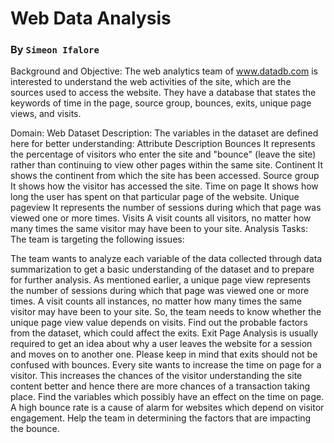 # Web Data Analysis
### By `Simeon Ifalore`
Background and Objective:
The web analytics team of www.datadb.com is interested to understand the web activities of the site, which are the sources used to access the website. They have a database that states the keywords of time in the page, source group, bounces, exits, unique page views, and visits.

Domain: Web
Dataset Description:
The variables in the dataset are defined here for better understanding:
Attribute	Description
Bounces	It represents the percentage of visitors who enter the site and "bounce" (leave the site) rather than continuing to view other pages within the same site.
Continent	It shows the continent from which the site has been accessed.
Source group	It shows how the visitor has accessed the site.
Time on page	It shows how long the user has spent on that particular page of the website.
Unique pageview 	It represents the number of sessions during which that page was viewed one or more times.
Visits	A visit counts all visitors, no matter how many times the same visitor may have been to your site.
Analysis Tasks:
The team is targeting the following issues:

The team wants to analyze each variable of the data collected through data summarization to get a basic understanding of the dataset and to prepare for further analysis.
As mentioned earlier, a unique page view represents the number of sessions during which that page was viewed one or more times. A visit counts all instances, no matter how many times the same visitor may have been to your site. So, the team needs to know whether the unique page view value depends on visits.
Find out the probable factors from the dataset, which could affect the exits. Exit Page Analysis is usually required to get an idea about why a user leaves the website for a session and moves on to another one. Please keep in mind that exits should not be confused with bounces.
Every site wants to increase the time on page for a visitor. This increases the chances of the visitor understanding the site content better and hence there are more chances of a transaction taking place. Find the variables which possibly have an effect on the time on page.
A high bounce rate is a cause of alarm for websites which depend on visitor engagement. Help the team in determining the factors that are impacting the bounce.

